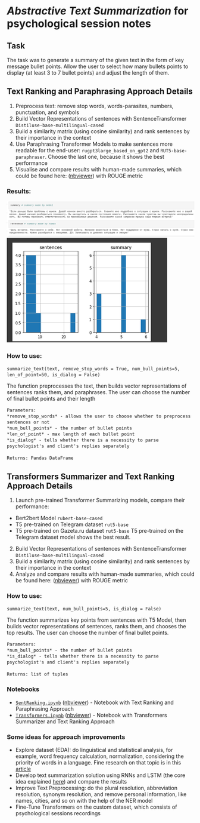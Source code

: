 # *Abstractive Text Summarization* for psychological session notes

## Task
The task was to generate a summary of the given text in the form of key message bullet points. Allow the user to select how many bullets points to display (at least 3 to 7 bullet points) and adjust the length of them.

## Text Ranking and Paraphrasing Approach Details
 1) Preprocess text: remove stop words, words-parasites, numbers, punctuation, and symbols
 2) Build Vector Representations of sentences with SentenceTransformer `Distiluse-base-multilingual-cased`
 3) Build a similarity matrix (using cosine similarity) and rank sentences by their importance in the context 
 4) Use Paraphrasing Transformer Models to make sentences more readable for the end-user:
 `rugpt3large_based_on_gpt2` and `RUT5-base-paraphraser`. Choose the last one, because it shows the best performance
 5) Visualise and compare results with human-made summaries, which could be found here:  ([nbviewer](https://raw.githubusercontent.com/Teasotea/textSummarization/main/data/evaluation_summary_all.txt)) with ROUGE metric

### Results:

![](https://github.com/Teasotea/textSummarization/blob/main/img/results.png?raw=true)
![](https://github.com/Teasotea/textSummarization/blob/main/img/res.png?raw=true)

### How to use:

```
summarize_text(text, remove_stop_words = True, num_bull_points=5, len_of_point=50, is_dialog = False)

```
The function preprocesses the text, then builds vector representations of sentences ranks them, and paraphrases.
The user can choose the number of final bullet points and their length

```
Parameters:
*remove_stop_words* - allows the user to choose whether to preprocess sentences or not
*num_bull_points* - the number of bullet points
*len_of_point* - max length of each bullet point
*is_dialog* - tells whether there is a necessity to parse psychologist's and client's replies separately

Returns: Pandas DataFrame
```

## Transformers Summarizer and Text Ranking Approach Details
 1) Launch pre-trained Transformer Summarizing models, compare their performance:
   * Bert2bert Model `rubert-base-cased`
   * T5 pre-trained on Telegram dataset `rut5-base`
   * T5 pre-trained on Gazeta.ru dataset `rut5-base`
 T5 pre-trained on the Telegram dataset model shows the best result.
 2) Build Vector Representations of sentences with SentenceTransformer `Distiluse-base-multilingual-cased`
 3) Build a similarity matrix (using cosine similarity) and rank sentences by their importance in the context 
 4)  Analyze and compare results with human-made summaries, which could be found here:  ([nbviewer](https://raw.githubusercontent.com/Teasotea/textSummarization/main/data/evaluation_summary_all.txt)) with ROUGE metric

### How to use:

```
summarize_text(text, num_bull_points=5, is_dialog = False)
```

The function summarizes key points from sentences with T5 Model, then builds vector representations of sentences, ranks them, and chooses the top results.
The user can choose the number of final bullet points.

```
Parameters:
*num_bull_points* - the number of bullet points
*is_dialog* - tells whether there is a necessity to parse psychologist's and client's replies separately

Returns: list of tuples
```


### Notebooks
- [`SentRanking.ipynb`](https://github.com/Teasotea/textSummarization/blob/main/SentRanking.ipynb) ([nbviewer](https://github.com/Teasotea/textSummarization/blob/main/SentRanking.ipynb)) - Notebook with Text Ranking and Paraphrasing Approach 
- [`Transformers.ipynb`](https://github.com/Teasotea/textSummarization/blob/main/Transformers.ipynb) ([nbviewer](https://github.com/Teasotea/textSummarization/blob/main/Transformers.ipynb)) - Notebook with Transformers Summarizer and Text Ranking Approach


### Some ideas for approach improvements

*   Explore dataset (EDA): do linguistical and statistical analysis, for example, word frequency calculation, normalization, considering the priority of words in a language. Fine research on that topic is in this [article](https://www.ijert.org/research/text-summarizer-using-abstractive-and-extractive-method-IJERTV3IS050821.pdf )
*   Develop text summarization solution using RNNs and LSTM (the core idea explained [here](https://www.analyticsvidhya.com/blog/2019/06/comprehensive-guide-text-summarization-using-deep-learning-python/ )) and compare the results
*   Improve Text Preprocessing: do the plural resolution, abbreviation resolution, synonym resolution, and remove personal information, like names, cities, and so on with the help of the NER model
*   Fine-Tune Transformers on the custom dataset, which consists of psychological sessions recordings
